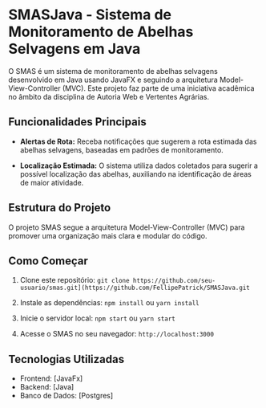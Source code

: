 # SMASJava - Sistema de Monitoramento de Abelhas Selvagens em Java

O SMAS é um sistema de monitoramento de abelhas selvagens desenvolvido em Java usando JavaFX e seguindo a arquitetura Model-View-Controller (MVC). Este projeto faz parte de uma iniciativa acadêmica no âmbito da disciplina de Autoria Web e Vertentes Agrárias.

## Funcionalidades Principais

- **Alertas de Rota:** Receba notificações que sugerem a rota estimada das abelhas selvagens, baseadas em padrões de monitoramento.

- **Localização Estimada:** O sistema utiliza dados coletados para sugerir a possível localização das abelhas, auxiliando na identificação de áreas de maior atividade.

## Estrutura do Projeto

O projeto SMAS segue a arquitetura Model-View-Controller (MVC) para promover uma organização mais clara e modular do código.

## Como Começar

1. Clone este repositório: `git clone https://github.com/seu-usuario/smas.git](https://github.com/FellipePatrick/SMASJava.git`

2. Instale as dependências: `npm install` ou `yarn install`

3. Inicie o servidor local: `npm start` ou `yarn start`

4. Acesse o SMAS no seu navegador: `http://localhost:3000`

## Tecnologias Utilizadas

- Frontend: [JavaFx]
- Backend: [Java]
- Banco de Dados: [Postgres]
